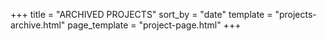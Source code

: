 +++
title = "ARCHIVED PROJECTS" 
sort_by = "date"
template = "projects-archive.html"
page_template = "project-page.html"
+++